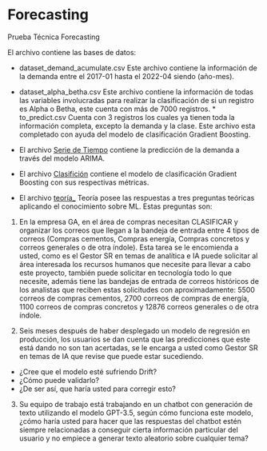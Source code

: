 # Forecasting
Prueba Técnica Forecasting

El archivo contiene las bases de datos:

 * dataset_demand_acumulate.csv  Este archivo contiene la información de la demanda entre el 2017-01 hasta el 2022-04 siendo (año-mes). 
 * dataset_alpha_betha.csv Este archivo contiene la información de todas las variables involucradas para realizar la clasificación de si un registro es Alpha o Betha, este cuenta con más de 7000 registros. * to_predict.csv  Cuenta con 3 registros los cuales ya tienen toda la información completa, excepto la demanda y la clase. Este archivo esta completado con ayuda del modelo de clasificación Gradient Boosting.

 * El archivo  [Serie de Tiempo](/Serie%20de%20Tiempo.ipynb) contiene la predicción de la demanda a través del modelo ARIMA. 

 * El archivo  [Clasifición](/Clasificaci%C3%B3n.ipynb) contiene el modelo de clasificación Gradient Boosting con sus respectivas métricas.

 * El archivo [teoría_](/teoria_.pdf) Teoría posee las respuestas a tres preguntas teóricas aplicando el conocimiento sobre ML. Estas preguntas son:

 1. En la empresa GA, en el área de compras necesitan CLASIFICAR y organizar los correos que llegan a la bandeja de entrada entre 4 tipos de correos (Compras cementos, Compras energía, Compras concretos y correos generales o de otra índole). Esta tarea se le encomienda a usted, como es el Gestor SR en temas de analítica e IA puede solicitar al área interesada los recursos humanos que necesite para llevar a cabo este proyecto, también puede solicitar en tecnología todo lo que necesite, además tiene las bandejas de entrada de correos históricos de los analistas que reciben estas solicitudes con aproximadamente: 5500 correos de compras cementos, 2700 correos de compras de energía, 1100 correos de compras concretos y 12876 correos generales o de otra índole.

 2. Seis meses después de haber desplegado un modelo de regresión en producción, los usuarios se dan cuenta que las predicciones que este está dando no son tan acertadas, se le encarga a usted como Gestor SR en temas de IA que revise que puede estar sucediendo.
 * ¿Cree que el modelo esté sufriendo Drift?
 * ¿Cómo puede validarlo?
 * ¿De ser así, que haría usted para corregir esto?

 3. Su equipo de trabajo está trabajando en un chatbot con generación de texto utilizando el modelo GPT-3.5, según cómo funciona este modelo, ¿cómo haría usted para hacer que las respuestas del chatbot estén siempre relacionadas a conseguir cierta información particular del usuario y no empiece a generar texto aleatorio sobre cualquier tema?
 
